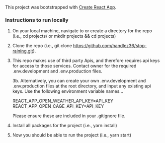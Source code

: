 This project was bootstrapped with [Create React App](https://github.com/facebook/create-react-app).

### Instructions to run locally

1. On your local machine, navigate to or create a directory for the repo (i.e., cd projects/ or mkdir projects && cd projects)
2. Clone the repo (i.e., git clone https://github.com/handlez36/stop-raining.git).
3. This repo makes use of third party Apis, and therefore requires api keys for access to those services. Contact owner for the required .env.development and .env.production files.

   3b. Alternatively, you can create your own .env.development and .env.production files at the root directory, and input any existing api keys. Use the following environment variable names...

   REACT_APP_OPEN_WEATHER_API_KEY=API_KEY  
   REACT_APP_OPEN_CAGE_API_KEY=API_KEY

   Please ensure these are included in your .gitignore file.

4. Install all packages for the project (i.e., yarn install)
5. Now you should be able to run the project (i.e., yarn start)
